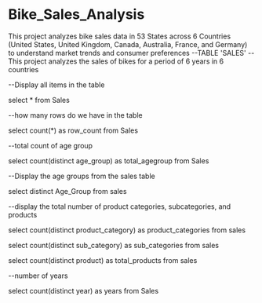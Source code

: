 # Bike_Sales_Analysis
This project analyzes bike sales data in 53 States across 6 Countries (United States, United Kingdom, Canada, Australia, France, and Germany) to understand market trends and consumer preferences
--TABLE 'SALES'
--This project analyzes the sales of bikes for a period of 6 years in 6 countries

--Display all items in the table

select * 
from Sales

--how many rows do we have in the table

select count(*) as row_count
from Sales

--total count of age group

select count(distinct age_group) as total_agegroup
from Sales

--Display the age groups from the sales table

select distinct Age_Group 
from sales

--display the total number of product categories, subcategories, and products

select count(distinct product_category) as product_categories 
from sales

select count(distinct sub_category) as sub_categories 
from sales

select count(distinct product) as total_products 
from sales

--number of years

select count(distinct year) as years
from Sales
